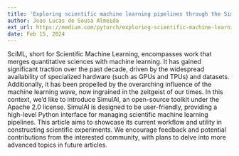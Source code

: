 ```yaml
---
title: 'Exploring scientific machine learning pipelines through the SimulAI toolkit'
author: Joao Lucas de Sousa Almeida
ext_url: https://medium.com/pytorch/exploring-scientific-machine-learning-pipelines-through-the-simulai-toolkit-9fda42d6c6a0
date: Feb 15, 2024
---
```


SciML, short for Scientific Machine Learning, encompasses work that merges quantitative sciences with machine learning. It has gained significant traction over the past decade, driven by the widespread availability of specialized hardware (such as GPUs and TPUs) and datasets. Additionally, it has been propelled by the overarching influence of the machine learning wave, now ingrained in the zeitgeist of our times. In this context, we’d like to introduce SimulAI, an open-source toolkit under the Apache 2.0 license. SimulAI is designed to be user-friendly, providing a high-level Python interface for managing scientific machine learning pipelines. This article aims to showcase its current workflow and utility in constructing scientific experiments. We encourage feedback and potential contributions from the interested community, with plans to delve into more advanced topics in future articles.